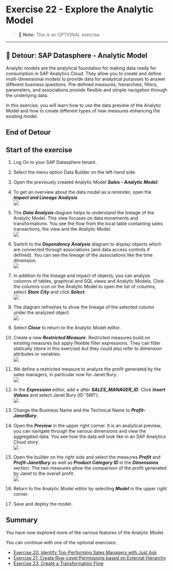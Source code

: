# Exercise 22 - Explore the Analytic Model

>:memo: **Note:** This is an OPTIONAL exercise.

---

## :beginner: Detour: SAP Datasphere - Analytic Model

Analytic models are the analytical foundation for making data ready for consumption in SAP Analytics Cloud. They allow you to create and define multi-dimensional models to provide data for analytical purposes to answer different business questions. Pre-defined measures, hierarchies, filters, parameters, and associations provide flexible and simple navigation through the underlying data.

In this exercise, you will learn how to use the data preview of the Analytic Model and how to create different types of new measures enhancing the existing model.

## End of Detour

## Start of the exercise

1. Log On to your SAP Datasphere tenant.
2. Select the menu option Data Builder on the left-hand side.
3. Open the previously created Analytic Model ***Sales - Analytic Model***.
4. To get an overview about the data model as a reminder, open the ***Impact and Lineage Analysis***.
<br>![](images/00_00_0001.png)  

5. The ***Data Analysis*** diagram helps to understand the lineage of the Analytic Model. This view focuses on data movements and transformations. You see the flow from the local table containing sales transactions, the view and the Analytic Model. 
<br>![](images/00_00_0002.png)  

6. Switch to the ***Dependency Analysis*** diagram to display objects which are connected through associations (and data access controls if defined). You can see the lineage of the associations like the time dimension.
<br>![](images/00_00_0003.png) 

7. In addition to the lineage and impact of objects, you can analyze columns of tables, graphical and SQL views and Analytic Models. Click the columns icon on the Analytic Model to open the list of columns, select ***Store City*** and click ***Select***.
<br>![](images/00_00_0004.png) 

8. The diagram refreshes to show the lineage of the selected column under the analyzed object.
<br>![](images/00_00_0005.png) 

9. Select ***Close*** to return to the Analytic Model editor. 

10. Create a new ***Restricted Measure***. Restricted measures build on existing measures but apply flexible filter expressions. They can filter statically (done in this exercise) but they could also refer to dimension attributes or variables.
<br>![](images/00_00_0006.png) 

11. We define a restricted measure to analyze the profit generated by the sales managers, in particular now for Janet Bury.
<br>![](images/00_00_0007.png) 

12. In the ***Expression*** editor, add ***=*** after ***SALES_MANAGER_ID***. Click ***Insert Values*** and select Janet Bury (ID 'SM1').
<br>![](images/00_00_0008.png) 

13. Change the Business Name and the Technical Name to ***Profit-JanetBury***.

14. Open the ***Preview*** in the upper right corner. It is an analytical preview, you can navigate through the various dimensions and view the aggregated data. You see how the data will look like in an SAP Analytics Cloud story.
<br>![](images/00_00_0009.png) 

15. Open the builder on the right side and select the measures ***Profit*** and ***Profit-JanetBury*** as well as ***Product Category ID*** in the ***Dimensions*** section. The two measures allow the comparison of the profit generated by Janet to the overall profit.
<br>![](images/00_00_0010.png) 

16. Return to the Analytic Model editor by selecting ***Model*** in the upper right corner.

17. Save and deploy the model.


## Summary

You have now explored more of the various features of the Analytic Model. 

You can continue with one of the optional exercises:
- [Exercise 20: Identify Top-Performing Sales Managers with Just Ask](../ex20/README.md)
- [Exercise 21: Create Row-Level Permissions based on External Hierarchy](../ex21/README.md)
- [Exercise 23: Create a Transformation Flow](../ex23/README.md)
